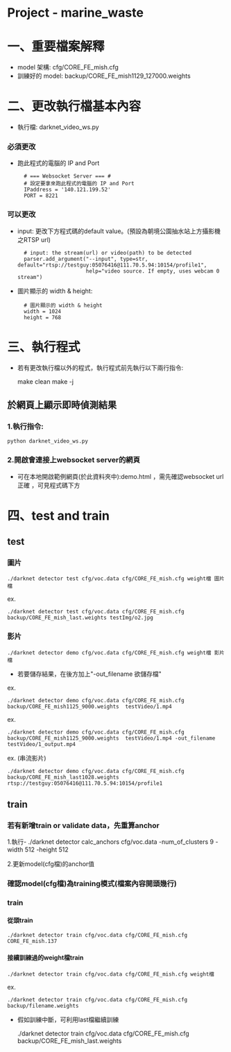 # Project - marine_waste
# 一、重要檔案解釋
- model 架構: 
cfg/CORE_FE_mish.cfg
- 訓練好的 model: 
backup/CORE_FE_mish1129_127000.weights

# 二、更改執行檔基本內容
- 執行檔:  darknet_video_ws.py

### 必須更改
- 跑此程式的電腦的 IP and Port

        # === Websocket Server === #
        # 設定要拿來跑此程式的電腦的 IP and Port
        IPaddress = '140.121.199.52'
        PORT = 8221

### 可以更改
- input: 更改下方程式碼的default value。(預設為朝境公園抽水站上方攝影機之RTSP url)

        # input: the stream(url) or video(path) to be detected
        parser.add_argument("--input", type=str, default="rtsp://testguy:05076416@111.70.5.94:10154/profile1",
                            help="video source. If empty, uses webcam 0 stream")
- 圖片顯示的 width & height: 

        # 圖片顯示的 width & height
        width = 1024
        height = 768
        
# 三、執行程式
- 若有更改執行檔以外的程式，執行程式前先執行以下兩行指令:

    make clean
    make -j

## 於網頁上顯示即時偵測結果
### 1.執行指令:
    python darknet_video_ws.py 

### 2.開啟會連接上websocket server的網頁

- 可在本地開啟範例網頁(於此資料夾中):demo.html ，需先確認websocket url 正確 ，可見程式碼<!-- IP address & Port-->下方 

# 四、test and train
## test
### 圖片
    ./darknet detector test cfg/voc.data cfg/CORE_FE_mish.cfg weight檔 圖片檔 

ex.

    ./darknet detector test cfg/voc.data cfg/CORE_FE_mish.cfg backup/CORE_FE_mish_last.weights testImg/o2.jpg 
    
### 影片
    ./darknet detector demo cfg/voc.data cfg/CORE_FE_mish.cfg weight檔 影片檔
- 若要儲存結果，在後方加上"-out_filename 欲儲存檔"

ex.

    ./darknet detector demo cfg/voc.data cfg/CORE_FE_mish.cfg backup/CORE_FE_mish1125_9000.weights  testVideo/1.mp4

ex.

    ./darknet detector demo cfg/voc.data cfg/CORE_FE_mish.cfg backup/CORE_FE_mish1125_9000.weights  testVideo/1.mp4 -out_filename testVideo/1_output.mp4

ex. (串流影片)

    ./darknet detector demo cfg/voc.data cfg/CORE_FE_mish.cfg backup/CORE_FE_mish_last1028.weights  rtsp://testguy:05076416@111.70.5.94:10154/profile1

## train
### 若有新增train or validate data，先重算anchor
1.執行-
./darknet detector calc_anchors cfg/voc.data -num_of_clusters 9 -width 512 -height 512

2.更新model(cfg檔)的anchor值

### 確認model(cfg檔)為training模式(檔案內容開頭幾行)

### train
#### 從頭train
    ./darknet detector train cfg/voc.data cfg/CORE_FE_mish.cfg CORE_FE_mish.137

#### 接續訓練過的weight檔train
    ./darknet detector train cfg/voc.data cfg/CORE_FE_mish.cfg weight檔

ex.

    ./darknet detector train cfg/voc.data cfg/CORE_FE_mish.cfg backup/filename.weights
- 假如訓練中斷，可利用last檔繼續訓練
   
    ./darknet detector train cfg/voc.data cfg/CORE_FE_mish.cfg backup/CORE_FE_mish_last.weights

